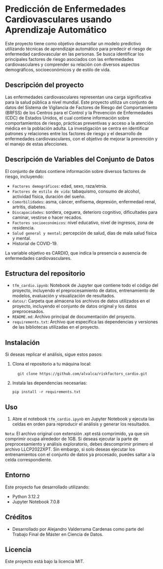# Predicción de Enfermedades Cardiovasculares usando Aprendizaje Automático

Este proyecto tiene como objetivo desarrollar un modelo predictivo utilizando técnicas de aprendizaje automático para predecir el riesgo de enfermedad cardiovascular en las personas. Se busca identificar los principales factores de riesgo asociados con las enfermedades cardiovasculares y comprender su relación con diversos aspectos demográficos, socioeconómicos y de estilo de vida.

## Descripción del proyecto

Las enfermedades cardiovasculares representan una carga significativa para la salud pública a nivel mundial. Este proyecto utiliza un conjunto de datos del Sistema de Vigilancia de Factores de Riesgo del Comportamiento (BRFSS) de los Centros para el Control y la Prevención de Enfermedades (CDC) de Estados Unidos, el cual contiene información sobre comportamientos de riesgo, prácticas preventivas y acceso a la atención médica en la población adulta. La investigación se centra en identificar patrones y relaciones entre los factores de riesgo y el desarrollo de enfermedades cardiovasculares, con el objetivo de mejorar la prevención y el manejo de estas afecciones.

## Descripción de Variables del Conjunto de Datos

El conjunto de datos contiene información sobre diversos factores de riesgo, incluyendo:

- `Factores demográficos`: edad, sexo, raza/etnia.
- `Factores de estilo de vida`: tabaquismo, consumo de alcohol, actividad física, duración del sueño.
- `Comorbilidades`: asma, cáncer, enfisema, depresión, enfermedad renal, artritis, diabetes.
- `Discapacidades`: sordera, ceguera, deterioro cognitivo, dificultades para caminar, vestirse o hacer recados.
- `Factores socioeconómicos`: nivel educativo, nivel de ingresos, zona de residencia.
- `Salud general y mental`: percepción de salud, días de mala salud física y mental.
- Historial de COVID-19.

La variable objetivo es CARDIO, que indica la presencia o ausencia de enfermedades cardiovasculares.

## Estructura del repositorio

- `tfm_cardio.ipynb`: Notebook de Jupyter que contiene todo el código del proyecto, incluyendo el preprocesamiento de datos, entrenamiento de modelos, evaluación y visualización de resultados.
- `datos/`: Carpeta que almacena los archivos de datos utilizados en el proyecto, incluyendo el conjunto de datos original y los datos preprocesados.
- `README.md`: Archivo principal de documentación del proyecto.
- `requirements.txt`: Archivo que especifica las dependencias y versiones de las bibliotecas utilizadas en el proyecto.

## Instalación

Si deseas replicar el análisis, sigue estos pasos:

1. Clona el repositorio a tu máquina local:

   ```
   git clone https://github.com/alvalca/riskfactors_cardio.git
   ```

2. Instala las dependencias necesarias:

    ```
    pip install -r requirements.txt
    ```

## Uso

1. Abre el notebook `tfm_cardio.ipynb` en Jupyter Notebook y ejecuta las celdas en orden para reproducir el análisis y generar los resultados.

`Nota`: El archivo original con extensión .xpt está comprimido, ya que sin comprimir ocupa alrededor de 1GB. Si deseas ejecutar la parte de preprocesamiento y análisis exploratorio, debes descomprimir primero el archivo LLCP2022XPT. Sin embargo, si solo deseas ejecutar los entrenamientos con el conjunto de datos ya procesado, puedes saltar a la celda correspondiente.

## Entorno

Este proyecto fue desarrollado utilizando:

- Python 3.12.2
- Jupyter Notebook 7.0.8

## Créditos

* Desarrollado por Alejandro Valderrama Cardenas como parte del Trabajo Final de Máster en Ciencia de Datos.

## Licencia

Este proyecto está bajo la licencia MIT.

